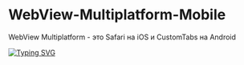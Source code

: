 # WebView-Multiplatform-Mobile
WebView Multiplatform - это Safari на iOS и CustomTabs на Android

[![Typing SVG](https://readme-typing-svg.demolab.com/?lines=First+line+of+text;Second+line+of+text)](https://git.io/typing-svg)
